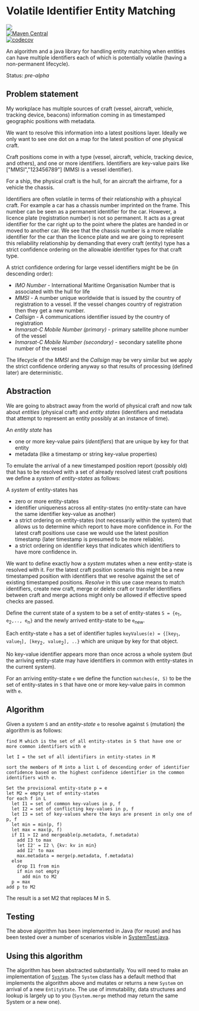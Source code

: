 # Volatile Identifier Entity Matching 
<a href="https://travis-ci.org/davidmoten/viem"><img src="https://travis-ci.org/davidmoten/viem.svg"/></a><br/>
[![Maven Central](https://maven-badges.herokuapp.com/maven-central/com.github.davidmoten/viem/badge.svg?style=flat)](https://maven-badges.herokuapp.com/maven-central/com.github.davidmoten/viem)<br/>
[![codecov](https://codecov.io/gh/davidmoten/viem/branch/master/graph/badge.svg)](https://codecov.io/gh/davidmoten/viem)<br/>

An algorithm and a java library for handling entity matching when entities can have multiple identifiers each of which is potentially volatile (having a non-permanent lifecycle).

Status: *pre-alpha*

## Problem statement
My workplace has multiple sources of craft (vessel, aircraft, vehicle, tracking device, beacons) information coming in as timestamped geographic positions with metadata.

We want to resolve this information into a latest positions layer. Ideally we only want to see one dot on a map for the latest position of one physical craft.

Craft positions come in with a type (vessel, aircraft, vehicle, tracking device, and others), and one or more identifiers. Identifiers are key-value pairs like ["MMSI","123456789"] (MMSI is a vessel identifier).

For a ship, the physical craft is the hull, for an aircraft the airframe, for a vehicle the chassis. 

Identifiers are often volatile in terms of their relationship with a phsyical craft. For example a car has a chassis number imprinted on the frame. This number can be seen as a permanent identifier for the car. However, a licence plate (registration number) is not so permanent. It acts as a great identifier for the car right up  to the point where the plates are handed in or moved to another car. We see that the chassis number is a more reliable identifier for the car than the licence plate and we are going to represent this reliability relationship by demanding that every craft (entity) type has a strict confidence ordering on the allowable identifier types for that craft type. 

A strict confidence ordering for large vessel identifiers might be be (in descending order):

* *IMO Number* - International Maritime Organisation Number that is associated with the hull for life
* *MMSI* - A number unique worldwide that is issued by the country of registration to a vessel. If the vessel changes country of registration then they get a new number.
* *Callsign* - A communications identifier issued by the country of registration
* *Inmarsat-C Mobile Number (primary)* - primary satellite phone number of the vessel
* *Inmarsat-C Mobile Number (secondary)* - secondary satellite phone number of the vessel

The lifecycle of the *MMSI* and the *Callsign* may be very similar but we apply the strict confidence ordering anyway so that results of processing (defined later) are deterministic.

## Abstraction
We are going to abstract away from the world of physical craft and now talk about *entities* (physical craft) and *entity states* (identifiers and metadata that attempt to represent an entity possibly at an instance of time).

An *entity state* has

* one or more key-value pairs (*identifiers*) that are unique by key for that entity
* metadata (like a timestamp or string key-value properties)

To emulate the arrival of a new timestamped position report (possibly old) that has to be resolved with a set of already resolved latest craft positions we define a *system* of *entity-states* as follows:

A *system* of entity-states has 

* zero or more entity-states
* identifier uniqueness across all entity-states (no entity-state can have the same identifier key-value as another)
* a strict ordering on entity-states (not necessarily within the system) that allows us to determine which report to have more confidence in. For the latest craft positions use case we would use the latest position timestamp (later timestamp is presumed to be more reliable).
* a strict ordering on identifier keys that indicates which identifiers to have more confidence in.

We want to define exactly how a *system* mutates when a new entity-state is resolved with it. For the latest craft position scenario this might be a new timestamped position with identifiers that we resolve against the set of existing timestamped positions. *Resolve* in this use case means to match identifiers, create new craft, merge or delete craft or transfer identifiers between craft and merge actions might only be allowed if effective speed checks are passed.

Define the current state of a system to be a set of entity-states `S = {e`<sub>1</sub>`, e`<sub>2</sub>`,.., e`<sub>n</sub>`}` and the newly arrived entity-state to be `e`<sub>new</sub>.

Each entity-state `e` has a set of identifier tuples `keyValues(e) = {[key`<sub>1</sub>`, value`<sub>1</sub>`], [key`<sub>2</sub>`, value`<sub>2</sub>`], ..}` which are unique by key for that object.

No key-value identifier appears more than once across a whole system (but the arriving entity-state may have identifiers in common with entity-states in the current system).

For an arriving entity-state `e` we define the function `matches(e, S)` to be the set of entity-states in `S` that have one or more key-value pairs in common with `e`.

## Algorithm
Given a *system* `S` and an *entity-state* `e` to resolve against `S` (mutation) the algorithm is as follows:

```
find M which is the set of all entity-states in S that have one or more common identifiers with e

let I = the set of all identifiers in entity-states in M

sort the members of M into a list L of descending order of identifier confidence based on the highest confidence identifier in the common identifiers with e.

Set the provisional entity-state p = e
let M2 = empty set of entity-states
for each f in L
  let I1 = set of common key-values in p, f
  let I2 = set of conflicting key-values in p, f
  let I3 = set of key-values where the keys are present in only one of p, f
  let min = min(p, f)
  let max = max(p, f)
  if I1 > I2 and mergeable(p.metadata, f.metadata) 
    add I3 to max
    let I2' = I2 \ {kv: kv in min}
    add I2' to max
    max.metadata = merge(p.metadata, f.metadata)
  else 
    drop I1 from min
    if min not empty
      add min to M2
  p = max
add p to M2
```
The result is a set M2 that replaces M in S.

## Testing
The above algorithm has been implemented in Java (for reuse) and has been tested over a number of scenarios visible in [SystemTest.java](src/test/java/com/github/davidmoten/viem2/SystemTest.java).

## Using this algorithm
The algorithm has been abstracted substantially. You will need to make an implementation of [`System`](src/main/java/com/github/davidmoten/viem/System.java). The `System` class has a default method that implements the algorithm above and mutates or returns a new `System` on arrival of a new `EntityState`. The use of immutability, data structures and lookup is largely up to you (`System.merge` method may return the same System or a new one). 



